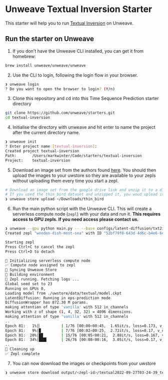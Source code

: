 # Unweave Textual Inversion Starter

This starter will help you to run [Textual Inversion](https://github.com/rinongal/textual_inversion) on Unweave.

## Run the starter on Unweave

1. If you don't have the Unweave CLI installed, you can get it from homebrew:

```bash
brew install unweave/unweave/unweave
````

2. Use the CLI to login, following the login flow in your browser.

```bash
❯ unweave login
? Do you want to open the browser to login? (Y/n)
```

3. Clone this repository and cd into this Time Sequence Prediction starter directory

```bash
git clone https://github.com/unweave/starters.git
cd textual-inversion 
```

4. Initialise the directory with unweave and hit enter to name the project after the current directory name.

```bash
❯ unweave init
? Enter project name [textual-inversion]:
Created project textual-inversion
Path:    	/Users/markwinter/Code/starters/textual-inversion
Project: 	textual-inversion
```

5. Download an image set from the authors found [here](https://drive.google.com/drive/folders/1d2UXkX0GWM-4qUwThjNhFIPP7S6WUbQJ). You should then upload the images to your uwstore so they are available to your zepls without uploading them every time you start a zepl.

```bash
# Download an image set from the google drive link and unzip it to a directory.
# If you used the thin_bird dataset and unzipped it, you woud upload it like below
❯ unweave store upload ~/Downloads/thin_bird
```

6. Run the main python script with the Unweave CLI. This will create a serverless compute node (`zepl`) with your data and run it. **This requires access to GPU zepls. If you need access please contact us.**

```bash
❯ unweave --gpu python main.py -- --base configs/latent-diffusion/txt2img-1p4B-finetune.yaml -t --actual_resume ./uwstore/data/model.ckpt -n test --gpus 0, --data_root ./uwstore/data/thin_bird --init_word sculpture --no-test --logdir ./uwstore/output
Created zepl "wooden-dish-most-sea" with ID "52bf79f0-643d-4d6c-b4e6-6ecbef3c9315"

Starting zepl
Press Ctrl+C to cancel the zepl
Press Ctrl+D to detach

🔄 Initializing serverless compute node
✅ Compute node assigned to zepl
🔄 Syncing Unweave Store
🔄 Building environment
🚀 Zepl running. Fetching logs ...
Global seed set to 23
Running on GPUs 0,
Loading model from ./uwstore/data/textual/model.ckpt
LatentDiffusion: Running in eps-prediction mode
DiffusionWrapper has 872.30 M params.
making attention of type 'vanilla' with 512 in_channels
Working with z of shape (1, 4, 32, 32) = 4096 dimensions.
making attention of type 'vanilla' with 512 in_channels
..
Epoch 81:   1%|▏         | 1/76 [00:00<00:45,  1.65it/s, loss=0.173, v_num=0, train/loss_simple_step=0.175, train/loss_vlb_step=0.000764, train/loss_step=0.175, global_step=6074.0, train/
Epoch 81:   9%|▉         | 7/76 [00:02<00:25,  2.72it/s, loss=0.17, v_num=0, train/loss_simple_step=0.201, train/loss_vlb_step=0.000685, train/loss_step=0.201, global_step=6080.0, train/l
Epoch 81:  20%|█▉        | 15/76 [00:05<00:21,  2.88it/s, loss=0.167, v_num=0, train/loss_simple_step=0.104, train/loss_vlb_step=0.000359, train/loss_step=0.104, global_step=6089.0, train
Epoch 81:  34%|███▍      | 26/76 [00:08<00:16,  3.05it/s, loss=0.17, v_num=0, train/loss_simple_step=0.205, train/loss_vlb_step=0.00104, train/loss_step=0.205, global_step=6099.0, train/l
..
🧹 Cleaning up
✅ Zepl complete
```

7. You can now download the images or checkpoints from your uwstore

```bash
❯ unweave store download output/<zepl-id>/textual2022-09-27T03-24-39_test/images/train/
```
